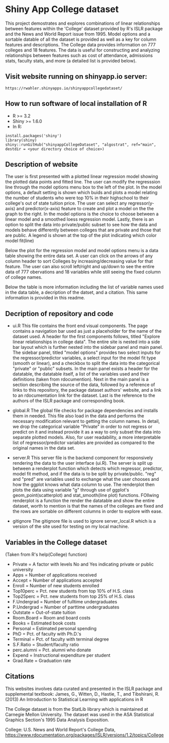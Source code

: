 # Shiny App College dataset 
 This project demostrates and explores combinations of linear relationships between features within the 'College' dataset provided by R's ISLR package and the News and World Report issue from 1995. Model options and a sortable datable of all the dataset is provided as well as a key for column features and descriptions. The College data provides information on 777 colleges and 18 features. The data is useful for constructing and analyzing relationships between features such as cost of attendance, admissions stats, faculty stats, and more (a detailed list is provided below).  

## Visit website running on shinyapp.io server:
```
https://rwahler.shinyapps.io/shinyappcollegedataset/
```

## How to run software of local installation of R
- R >= 3.2
- Shiny >= 1.6.0
- In R:
```
install.packages('shiny')
library(shiny)
shiny::runGitHub("shinyappCollegeDataset", "algostrat", ref="main", destdir = <your directory choice of choice>)
```
## Description of website
The user is first presented with a plotted linear regression model showing the plotted data points and fitted line. The user can modify the regresssion line through the model options menu box to the left of the plot. In the model options, a default setting is shown which buids and plots a model relating the number of students who were top 10% in their highschool to their college's out of state tuition price. The user can select any regressor(y-axis) and predictor(x-axis) feature to create and plot a model on the the graph to the right. In the model options is the choice to choose between a linear model and a smoothed loess regression model. Lastly, there is an option to split the data into private/public subset to see how the data and models behave differently between colleges that are private and those that are public. A legend is shown at the top of the plot indicating which color model fit(line) 

Below the plot for the regression model and model options menu is a data table showing the entire data set. A user can click on the arrows of any column header to sort Colleges by increasing/decreasing value for that feature. The user can also scroll left/right and up/down to see the entire data of 777 obervations and 18 variables while still seeing the fixed column of college names. 

Below the table is more information including the list of variable names used in the data table, a decription of the datset, and a citation. This same information is provided in this readme.

## Decription of repository and code

- ui.R 
This file contains the front end visual components. The page contains a navigation bar used as just a placeholder for the name of the dataset used. A header for the first components follows, titled "Explore linear relationships in college data". The entire site is nested into a side bar layout which is further nested into the sidebar panel and main panel. The sidebar panel, titled "model options" provides two select inputs for the regressor/predictor variables, a select input for the model fit type (smooth or linear), and a checkbox to split the data into the categorical "private" or "public" subsets. 
In the main panel exists a header for the datatable, the datatable itself, a list of the variables used and their definitions (taken from rdocumention). Next in the main panel is a section describing the source of the data, followed by a reference of links to this repository, the package dataset authors' website, and a link to an rdocumentation link for the dataset. Last is the reference to the authors of the ISLR package and corresponding book.

- global.R
The global file checks for package dependencies and installs them in needed. This file also load in the data and performs the necessary modification relevant to getting the column names. In detail, we drop the categorical variable "Private" in order to not regress or predict on it and instead provide it as a way to only subset the data into separate plotted models. Also, for user readability, a more interpretable list of regressor/predictor variables are provided as compared to the original names in the data set.  

- server.R
This server file is the backend component for responsively rendering the data to the user interface (ui.R). The server is split up between a renderplot function which detects which regressor, predictor, model fit method, and if the data is to be split by private/public. "reg" and "pred" are variables used to exchange what the user chooses and how the ggplot knows what data column to use. The renderplot then plots the data using variable "g" through use of ggplot's geom_point(scatterplot) and stat_smooth(line plot) functions. FOllwing renderplot is a function the render the datatable and show the entire dataset, worth to mention is that the names of the colleges are fixed and the rows are sortable on different columns in order to explore with ease. 

- gitignore
The gitignore file is used to ignore server_local.R which is a version of the site used for testing on my local machine. 


## Variables in the College dataset 
(Taken from R's help(College) function)
- Private = A factor with levels No and Yes indicating private or public university
- Apps = Number of applications received
- Accept = Number of applications accepted
- Enroll = Number of new students enrolled
- Top10perc = Pct. new students from top 10% of H.S. class
- Top25perc = Pct. new students from top 25% of H.S. class
- F.Undergrad = Number of fulltime undergraduates
- P.Undergrad = Number of parttime undergraduates
- Outstate = Out-of-state tuition
- Room.Board = Room and board costs
- Books = Estimated book costs
- Personal = Estimated personal spending
- PhD = Pct. of faculty with Ph.D.'s
- Terminal = Pct. of faculty with terminal degree
- S.F.Ratio = Student/faculty ratio
- perc.alumni = Pct. alumni who donate
- Expend = Instructional expenditure per student
- Grad.Rate = Graduation rate

## Citations
This websites involves data curated and presented in the ISLR package and supplemental textbook:
James, G., Witten, D., Hastie, T., and Tibshirani, R. (2013) An Introduction to Statistical Learning with applications in R

The College dataset is from the StatLib library which is maintained at Carnegie Mellon University. The dataset was used in the ASA Statistical Graphics Section's 1995 Data Analysis Exposition.

College: U.S. News and World Report's College Data, https://www.rdocumentation.org/packages/ISLR/versions/1.2/topics/College


